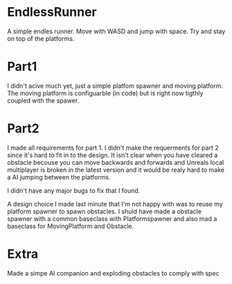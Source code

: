 # EndlessRunner

A simple endles runner. Move with WASD and jump with space. Try and stay on top of the platforms.

# Part1
I didn't acive much yet, just a simple platfom spawner and moving platform.
The moving platform is configuarble (in code) but is right now tigthly coupled with the spawer.

# Part2 
I made all requirements for part 1. I didn't make the requerments for part 2 since it's hard to fit in to the design. It isn't clear when you have cleared a obstacle becouse you can move backwards and forwards and Unreals local multiplayer is broken in the latest version and it would be realy hard to make a AI jumping between the platforms.

I didn't have any major bugs to fix that I found.

A design choice I made last minute that I'm not happy with was to reuse my platform spawner to spawn obstacles. I shuld have made a obstacle spawner with a common baseclass with Platformspawner and also mad a baseclass for MovingPlatform and Obstacle.

# Extra
Made a simpe AI companion and exploding obstacles to comply with spec
